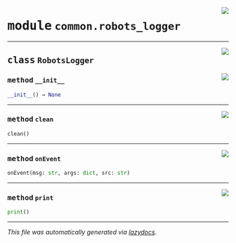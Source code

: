 <!-- markdownlint-disable -->

<a href="../common/robots_logger.py#L0"><img align="right" style="float:right;" src="https://img.shields.io/badge/-source-cccccc?style=flat-square"></a>

# <kbd>module</kbd> `common.robots_logger`






---

<a href="../common/robots_logger.py#L5"><img align="right" style="float:right;" src="https://img.shields.io/badge/-source-cccccc?style=flat-square"></a>

## <kbd>class</kbd> `RobotsLogger`




<a href="../common/robots_logger.py#L8"><img align="right" style="float:right;" src="https://img.shields.io/badge/-source-cccccc?style=flat-square"></a>

### <kbd>method</kbd> `__init__`

```python
__init__() → None
```








---

<a href="../common/robots_logger.py#L11"><img align="right" style="float:right;" src="https://img.shields.io/badge/-source-cccccc?style=flat-square"></a>

### <kbd>method</kbd> `clean`

```python
clean()
```





---

<a href="../common/robots_logger.py#L14"><img align="right" style="float:right;" src="https://img.shields.io/badge/-source-cccccc?style=flat-square"></a>

### <kbd>method</kbd> `onEvent`

```python
onEvent(msg: str, args: dict, src: str)
```





---

<a href="../common/robots_logger.py#L23"><img align="right" style="float:right;" src="https://img.shields.io/badge/-source-cccccc?style=flat-square"></a>

### <kbd>method</kbd> `print`

```python
print()
```








---

_This file was automatically generated via [lazydocs](https://github.com/ml-tooling/lazydocs)._
